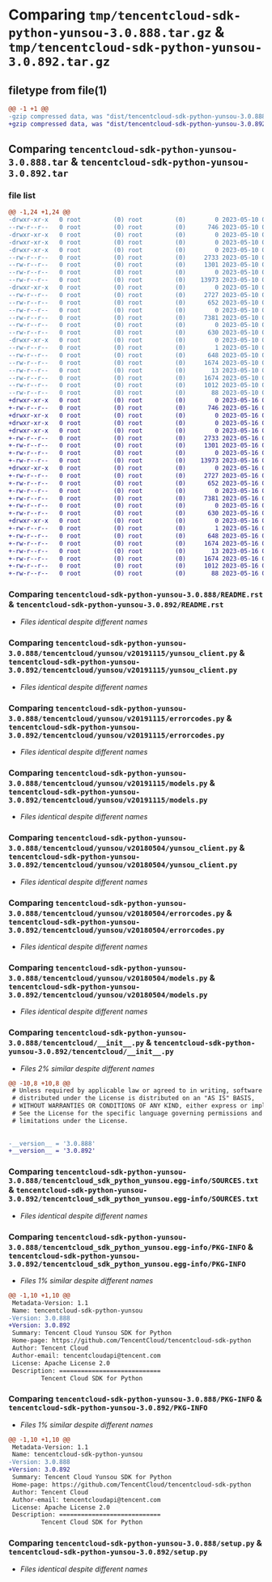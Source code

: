 # Comparing `tmp/tencentcloud-sdk-python-yunsou-3.0.888.tar.gz` & `tmp/tencentcloud-sdk-python-yunsou-3.0.892.tar.gz`

## filetype from file(1)

```diff
@@ -1 +1 @@
-gzip compressed data, was "dist/tencentcloud-sdk-python-yunsou-3.0.888.tar", last modified: Wed May 10 03:04:02 2023, max compression
+gzip compressed data, was "dist/tencentcloud-sdk-python-yunsou-3.0.892.tar", last modified: Tue May 16 00:51:43 2023, max compression
```

## Comparing `tencentcloud-sdk-python-yunsou-3.0.888.tar` & `tencentcloud-sdk-python-yunsou-3.0.892.tar`

### file list

```diff
@@ -1,24 +1,24 @@
-drwxr-xr-x   0 root         (0) root         (0)        0 2023-05-10 03:04:02.000000 tencentcloud-sdk-python-yunsou-3.0.888/
--rw-r--r--   0 root         (0) root         (0)      746 2023-05-10 03:04:01.000000 tencentcloud-sdk-python-yunsou-3.0.888/README.rst
-drwxr-xr-x   0 root         (0) root         (0)        0 2023-05-10 03:04:02.000000 tencentcloud-sdk-python-yunsou-3.0.888/tencentcloud/
-drwxr-xr-x   0 root         (0) root         (0)        0 2023-05-10 03:04:02.000000 tencentcloud-sdk-python-yunsou-3.0.888/tencentcloud/yunsou/
-drwxr-xr-x   0 root         (0) root         (0)        0 2023-05-10 03:04:02.000000 tencentcloud-sdk-python-yunsou-3.0.888/tencentcloud/yunsou/v20191115/
--rw-r--r--   0 root         (0) root         (0)     2733 2023-05-10 03:04:01.000000 tencentcloud-sdk-python-yunsou-3.0.888/tencentcloud/yunsou/v20191115/yunsou_client.py
--rw-r--r--   0 root         (0) root         (0)     1301 2023-05-10 03:04:01.000000 tencentcloud-sdk-python-yunsou-3.0.888/tencentcloud/yunsou/v20191115/errorcodes.py
--rw-r--r--   0 root         (0) root         (0)        0 2023-05-10 03:04:01.000000 tencentcloud-sdk-python-yunsou-3.0.888/tencentcloud/yunsou/v20191115/__init__.py
--rw-r--r--   0 root         (0) root         (0)    13973 2023-05-10 03:04:01.000000 tencentcloud-sdk-python-yunsou-3.0.888/tencentcloud/yunsou/v20191115/models.py
-drwxr-xr-x   0 root         (0) root         (0)        0 2023-05-10 03:04:02.000000 tencentcloud-sdk-python-yunsou-3.0.888/tencentcloud/yunsou/v20180504/
--rw-r--r--   0 root         (0) root         (0)     2727 2023-05-10 03:04:01.000000 tencentcloud-sdk-python-yunsou-3.0.888/tencentcloud/yunsou/v20180504/yunsou_client.py
--rw-r--r--   0 root         (0) root         (0)      652 2023-05-10 03:04:01.000000 tencentcloud-sdk-python-yunsou-3.0.888/tencentcloud/yunsou/v20180504/errorcodes.py
--rw-r--r--   0 root         (0) root         (0)        0 2023-05-10 03:04:01.000000 tencentcloud-sdk-python-yunsou-3.0.888/tencentcloud/yunsou/v20180504/__init__.py
--rw-r--r--   0 root         (0) root         (0)     7381 2023-05-10 03:04:01.000000 tencentcloud-sdk-python-yunsou-3.0.888/tencentcloud/yunsou/v20180504/models.py
--rw-r--r--   0 root         (0) root         (0)        0 2023-05-10 03:04:01.000000 tencentcloud-sdk-python-yunsou-3.0.888/tencentcloud/yunsou/__init__.py
--rw-r--r--   0 root         (0) root         (0)      630 2023-05-10 03:04:01.000000 tencentcloud-sdk-python-yunsou-3.0.888/tencentcloud/__init__.py
-drwxr-xr-x   0 root         (0) root         (0)        0 2023-05-10 03:04:02.000000 tencentcloud-sdk-python-yunsou-3.0.888/tencentcloud_sdk_python_yunsou.egg-info/
--rw-r--r--   0 root         (0) root         (0)        1 2023-05-10 03:04:02.000000 tencentcloud-sdk-python-yunsou-3.0.888/tencentcloud_sdk_python_yunsou.egg-info/dependency_links.txt
--rw-r--r--   0 root         (0) root         (0)      648 2023-05-10 03:04:02.000000 tencentcloud-sdk-python-yunsou-3.0.888/tencentcloud_sdk_python_yunsou.egg-info/SOURCES.txt
--rw-r--r--   0 root         (0) root         (0)     1674 2023-05-10 03:04:02.000000 tencentcloud-sdk-python-yunsou-3.0.888/tencentcloud_sdk_python_yunsou.egg-info/PKG-INFO
--rw-r--r--   0 root         (0) root         (0)       13 2023-05-10 03:04:02.000000 tencentcloud-sdk-python-yunsou-3.0.888/tencentcloud_sdk_python_yunsou.egg-info/top_level.txt
--rw-r--r--   0 root         (0) root         (0)     1674 2023-05-10 03:04:02.000000 tencentcloud-sdk-python-yunsou-3.0.888/PKG-INFO
--rw-r--r--   0 root         (0) root         (0)     1012 2023-05-10 03:04:01.000000 tencentcloud-sdk-python-yunsou-3.0.888/setup.py
--rw-r--r--   0 root         (0) root         (0)       88 2023-05-10 03:04:02.000000 tencentcloud-sdk-python-yunsou-3.0.888/setup.cfg
+drwxr-xr-x   0 root         (0) root         (0)        0 2023-05-16 00:51:43.000000 tencentcloud-sdk-python-yunsou-3.0.892/
+-rw-r--r--   0 root         (0) root         (0)      746 2023-05-16 00:51:43.000000 tencentcloud-sdk-python-yunsou-3.0.892/README.rst
+drwxr-xr-x   0 root         (0) root         (0)        0 2023-05-16 00:51:43.000000 tencentcloud-sdk-python-yunsou-3.0.892/tencentcloud/
+drwxr-xr-x   0 root         (0) root         (0)        0 2023-05-16 00:51:43.000000 tencentcloud-sdk-python-yunsou-3.0.892/tencentcloud/yunsou/
+drwxr-xr-x   0 root         (0) root         (0)        0 2023-05-16 00:51:43.000000 tencentcloud-sdk-python-yunsou-3.0.892/tencentcloud/yunsou/v20191115/
+-rw-r--r--   0 root         (0) root         (0)     2733 2023-05-16 00:51:43.000000 tencentcloud-sdk-python-yunsou-3.0.892/tencentcloud/yunsou/v20191115/yunsou_client.py
+-rw-r--r--   0 root         (0) root         (0)     1301 2023-05-16 00:51:43.000000 tencentcloud-sdk-python-yunsou-3.0.892/tencentcloud/yunsou/v20191115/errorcodes.py
+-rw-r--r--   0 root         (0) root         (0)        0 2023-05-16 00:51:43.000000 tencentcloud-sdk-python-yunsou-3.0.892/tencentcloud/yunsou/v20191115/__init__.py
+-rw-r--r--   0 root         (0) root         (0)    13973 2023-05-16 00:51:43.000000 tencentcloud-sdk-python-yunsou-3.0.892/tencentcloud/yunsou/v20191115/models.py
+drwxr-xr-x   0 root         (0) root         (0)        0 2023-05-16 00:51:43.000000 tencentcloud-sdk-python-yunsou-3.0.892/tencentcloud/yunsou/v20180504/
+-rw-r--r--   0 root         (0) root         (0)     2727 2023-05-16 00:51:43.000000 tencentcloud-sdk-python-yunsou-3.0.892/tencentcloud/yunsou/v20180504/yunsou_client.py
+-rw-r--r--   0 root         (0) root         (0)      652 2023-05-16 00:51:43.000000 tencentcloud-sdk-python-yunsou-3.0.892/tencentcloud/yunsou/v20180504/errorcodes.py
+-rw-r--r--   0 root         (0) root         (0)        0 2023-05-16 00:51:43.000000 tencentcloud-sdk-python-yunsou-3.0.892/tencentcloud/yunsou/v20180504/__init__.py
+-rw-r--r--   0 root         (0) root         (0)     7381 2023-05-16 00:51:43.000000 tencentcloud-sdk-python-yunsou-3.0.892/tencentcloud/yunsou/v20180504/models.py
+-rw-r--r--   0 root         (0) root         (0)        0 2023-05-16 00:51:43.000000 tencentcloud-sdk-python-yunsou-3.0.892/tencentcloud/yunsou/__init__.py
+-rw-r--r--   0 root         (0) root         (0)      630 2023-05-16 00:51:43.000000 tencentcloud-sdk-python-yunsou-3.0.892/tencentcloud/__init__.py
+drwxr-xr-x   0 root         (0) root         (0)        0 2023-05-16 00:51:43.000000 tencentcloud-sdk-python-yunsou-3.0.892/tencentcloud_sdk_python_yunsou.egg-info/
+-rw-r--r--   0 root         (0) root         (0)        1 2023-05-16 00:51:43.000000 tencentcloud-sdk-python-yunsou-3.0.892/tencentcloud_sdk_python_yunsou.egg-info/dependency_links.txt
+-rw-r--r--   0 root         (0) root         (0)      648 2023-05-16 00:51:43.000000 tencentcloud-sdk-python-yunsou-3.0.892/tencentcloud_sdk_python_yunsou.egg-info/SOURCES.txt
+-rw-r--r--   0 root         (0) root         (0)     1674 2023-05-16 00:51:43.000000 tencentcloud-sdk-python-yunsou-3.0.892/tencentcloud_sdk_python_yunsou.egg-info/PKG-INFO
+-rw-r--r--   0 root         (0) root         (0)       13 2023-05-16 00:51:43.000000 tencentcloud-sdk-python-yunsou-3.0.892/tencentcloud_sdk_python_yunsou.egg-info/top_level.txt
+-rw-r--r--   0 root         (0) root         (0)     1674 2023-05-16 00:51:43.000000 tencentcloud-sdk-python-yunsou-3.0.892/PKG-INFO
+-rw-r--r--   0 root         (0) root         (0)     1012 2023-05-16 00:51:43.000000 tencentcloud-sdk-python-yunsou-3.0.892/setup.py
+-rw-r--r--   0 root         (0) root         (0)       88 2023-05-16 00:51:43.000000 tencentcloud-sdk-python-yunsou-3.0.892/setup.cfg
```

### Comparing `tencentcloud-sdk-python-yunsou-3.0.888/README.rst` & `tencentcloud-sdk-python-yunsou-3.0.892/README.rst`

 * *Files identical despite different names*

### Comparing `tencentcloud-sdk-python-yunsou-3.0.888/tencentcloud/yunsou/v20191115/yunsou_client.py` & `tencentcloud-sdk-python-yunsou-3.0.892/tencentcloud/yunsou/v20191115/yunsou_client.py`

 * *Files identical despite different names*

### Comparing `tencentcloud-sdk-python-yunsou-3.0.888/tencentcloud/yunsou/v20191115/errorcodes.py` & `tencentcloud-sdk-python-yunsou-3.0.892/tencentcloud/yunsou/v20191115/errorcodes.py`

 * *Files identical despite different names*

### Comparing `tencentcloud-sdk-python-yunsou-3.0.888/tencentcloud/yunsou/v20191115/models.py` & `tencentcloud-sdk-python-yunsou-3.0.892/tencentcloud/yunsou/v20191115/models.py`

 * *Files identical despite different names*

### Comparing `tencentcloud-sdk-python-yunsou-3.0.888/tencentcloud/yunsou/v20180504/yunsou_client.py` & `tencentcloud-sdk-python-yunsou-3.0.892/tencentcloud/yunsou/v20180504/yunsou_client.py`

 * *Files identical despite different names*

### Comparing `tencentcloud-sdk-python-yunsou-3.0.888/tencentcloud/yunsou/v20180504/errorcodes.py` & `tencentcloud-sdk-python-yunsou-3.0.892/tencentcloud/yunsou/v20180504/errorcodes.py`

 * *Files identical despite different names*

### Comparing `tencentcloud-sdk-python-yunsou-3.0.888/tencentcloud/yunsou/v20180504/models.py` & `tencentcloud-sdk-python-yunsou-3.0.892/tencentcloud/yunsou/v20180504/models.py`

 * *Files identical despite different names*

### Comparing `tencentcloud-sdk-python-yunsou-3.0.888/tencentcloud/__init__.py` & `tencentcloud-sdk-python-yunsou-3.0.892/tencentcloud/__init__.py`

 * *Files 2% similar despite different names*

```diff
@@ -10,8 +10,8 @@
 # Unless required by applicable law or agreed to in writing, software
 # distributed under the License is distributed on an "AS IS" BASIS,
 # WITHOUT WARRANTIES OR CONDITIONS OF ANY KIND, either express or implied.
 # See the License for the specific language governing permissions and
 # limitations under the License.
 
 
-__version__ = '3.0.888'
+__version__ = '3.0.892'
```

### Comparing `tencentcloud-sdk-python-yunsou-3.0.888/tencentcloud_sdk_python_yunsou.egg-info/SOURCES.txt` & `tencentcloud-sdk-python-yunsou-3.0.892/tencentcloud_sdk_python_yunsou.egg-info/SOURCES.txt`

 * *Files identical despite different names*

### Comparing `tencentcloud-sdk-python-yunsou-3.0.888/tencentcloud_sdk_python_yunsou.egg-info/PKG-INFO` & `tencentcloud-sdk-python-yunsou-3.0.892/tencentcloud_sdk_python_yunsou.egg-info/PKG-INFO`

 * *Files 1% similar despite different names*

```diff
@@ -1,10 +1,10 @@
 Metadata-Version: 1.1
 Name: tencentcloud-sdk-python-yunsou
-Version: 3.0.888
+Version: 3.0.892
 Summary: Tencent Cloud Yunsou SDK for Python
 Home-page: https://github.com/TencentCloud/tencentcloud-sdk-python
 Author: Tencent Cloud
 Author-email: tencentcloudapi@tencent.com
 License: Apache License 2.0
 Description: ============================
         Tencent Cloud SDK for Python
```

### Comparing `tencentcloud-sdk-python-yunsou-3.0.888/PKG-INFO` & `tencentcloud-sdk-python-yunsou-3.0.892/PKG-INFO`

 * *Files 1% similar despite different names*

```diff
@@ -1,10 +1,10 @@
 Metadata-Version: 1.1
 Name: tencentcloud-sdk-python-yunsou
-Version: 3.0.888
+Version: 3.0.892
 Summary: Tencent Cloud Yunsou SDK for Python
 Home-page: https://github.com/TencentCloud/tencentcloud-sdk-python
 Author: Tencent Cloud
 Author-email: tencentcloudapi@tencent.com
 License: Apache License 2.0
 Description: ============================
         Tencent Cloud SDK for Python
```

### Comparing `tencentcloud-sdk-python-yunsou-3.0.888/setup.py` & `tencentcloud-sdk-python-yunsou-3.0.892/setup.py`

 * *Files identical despite different names*

